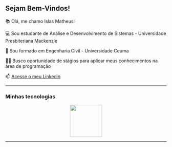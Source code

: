 ## Sejam Bem-Vindos!

📚 Olá, me chamo Islas Matheus!

💻 Sou estudante de Análise e Desenvolvimento de Sistemas - Universidade Presbiteriana Mackenzie

👷 Sou formado em Engenharia Civil - Universidade Ceuma

👨‍🎓 Busco oportunidade de stágios para aplicar meus conhecimentos na área de programação

📫 [Acesse o meu Linkedin](https://www.linkedin.com/in/islas-matheus/)

---

### Minhas tecnologias

<p align="center">
<img src="https://github.com/user-attachments/assets/47649615-685b-4746-9fc7-b18960c225e1" width="100px"></img>
</p>

---
